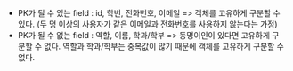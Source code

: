 * PK가 될 수 있는 field : id, 학번, 전화번호, 이메일 => 객체를 고유하게 구분할 수 있다. 
(두 명 이상의 사용자가 같은 이메일과 전화번호를 사용하지 않는다는 가정)
* PK가 될 수 없는 field : 역할, 이름, 학과/학부 
=> 동명이인이 있다면 고유하게 구분할 수 없다. 역할과 학과/학부는 중복값이 많기 때문에 객체를 고유하게 구분할 수 없다.